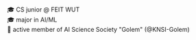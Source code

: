 🎓 CS junior @ FEIT WUT  
🎓 major in AI/ML  
🔬 active member of AI Science Society "Golem" (@KNSI-Golem)  
